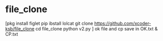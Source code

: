 # file_clone

[pkg install figlet 
pip ibstall lolcat 
git clone https://github.com/xcoder-ksb/file_clone
cd file_clone
python v2.py
]
ok file and cp save in OK.txt & CP.txt
